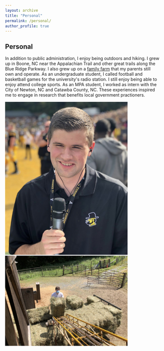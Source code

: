 ```yaml
---
layout: archive
title: "Personal"
permalink: /personal/
author_profile: true
---
```


## Personal

In addition to public administration, I enjoy being outdoors and hiking. I grew up in Boone, NC near the Appalachian Trail and other great trails along the Blue Ridge Parkway. I also grew up on a [family farm](https://www.facebook.com/profile.php?id=100064850944088) that my parents still own and operate. As an undergraduate student, I called football and basketball games for the university's radio station. I still enjoy being able to enjoy attend college sports. As an MPA student, I worked as intern with the City of Newton, NC and Catawba County, NC. These experiences inspired me to engage in research that benefits local government practioners. 


<img src="/images/IMG_2365.jpeg" width="400" /> <img src="/images/IMG_2364.jpeg" width="400"/> 

